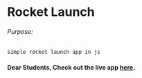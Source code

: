 # Rocket Launch

###### Purpose:
    Simple rocket launch app in js

#### Dear Students, Check out the live app [here](https://ramya-brs.github.io/Form-Wizard/).
